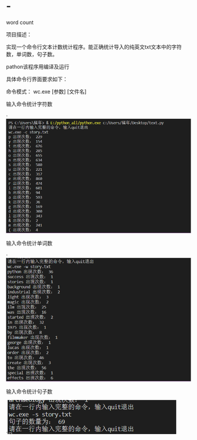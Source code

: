 # -
word count

项目描述：

实现一个命令行文本计数统计程序。能正确统计导入的纯英文txt文本中的字符数，单词数，句子数。

pathon该程序用编译及运行

具体命令行界面要求如下：

命令模式： wc.exe [参数] [文件名]

输入命令统计字符数

·![avatar](https://github.com/baqiyizhuanshen/-/blob/master/QQ%E5%9B%BE%E7%89%8720191021180652.png)

输入命令统计单词数

·![avatar](https://github.com/baqiyizhuanshen/-/blob/master/QQ%E5%9B%BE%E7%89%8720191021184102.png)

输入命令统计句子数

·![avatar](https://github.com/baqiyizhuanshen/-/blob/master/QQ%E5%9B%BE%E7%89%8720191021184255.png)
